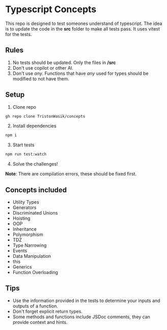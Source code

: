 # Typescript Concepts

This repo is designed to test someones understand of typescript. The idea is to update the code in the **src** folder to make all tests pass. It uses vitest for the tests.

## Rules

1. No tests should be updated. Only the files in **/src**
2. Don't use copilot or other AI.
3. Don't use _any_. Functions that have _any_ used for types should be modified to not have them.

## Setup

1. Clone repo

```bash
gh repo clone TristonWasik/concepts
```

2. Install dependencies

```bash
npm i
```

3. Start tests

```bash
npm run test:watch
```

4. Solve the challenges!

**Note**: There are compilation errors, these should be fixed first.

## Concepts included

- Utility Types
- Generators
- Discriminated Unions
- Hoisting
- OOP
- Inheritance
- Polymorphism
- TDZ
- Type Narrowing
- Events
- Data Manipulation
- this
- Generics
- Function Overloading

## Tips

- Use the information provided in the tests to determine your inputs and outputs of a function.
- Don't forget explicit return types.
- Some methods and functions include JSDoc comments, they can provide context and hints.
